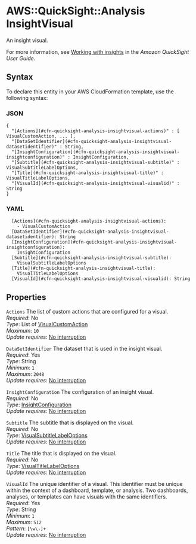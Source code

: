 # AWS::QuickSight::Analysis InsightVisual<a name="aws-properties-quicksight-analysis-insightvisual"></a>

An insight visual\.

For more information, see [Working with insights](https://docs.aws.amazon.com/quicksight/latest/user/computational-insights.html) in the _Amazon QuickSight User Guide_\.

## Syntax<a name="aws-properties-quicksight-analysis-insightvisual-syntax"></a>

To declare this entity in your AWS CloudFormation template, use the following syntax:

### JSON<a name="aws-properties-quicksight-analysis-insightvisual-syntax.json"></a>

```
{
  "[Actions](#cfn-quicksight-analysis-insightvisual-actions)" : [ VisualCustomAction, ... ],
  "[DataSetIdentifier](#cfn-quicksight-analysis-insightvisual-datasetidentifier)" : String,
  "[InsightConfiguration](#cfn-quicksight-analysis-insightvisual-insightconfiguration)" : InsightConfiguration,
  "[Subtitle](#cfn-quicksight-analysis-insightvisual-subtitle)" : VisualSubtitleLabelOptions,
  "[Title](#cfn-quicksight-analysis-insightvisual-title)" : VisualTitleLabelOptions,
  "[VisualId](#cfn-quicksight-analysis-insightvisual-visualid)" : String
}
```

### YAML<a name="aws-properties-quicksight-analysis-insightvisual-syntax.yaml"></a>

```
  [Actions](#cfn-quicksight-analysis-insightvisual-actions):
    - VisualCustomAction
  [DataSetIdentifier](#cfn-quicksight-analysis-insightvisual-datasetidentifier): String
  [InsightConfiguration](#cfn-quicksight-analysis-insightvisual-insightconfiguration):
    InsightConfiguration
  [Subtitle](#cfn-quicksight-analysis-insightvisual-subtitle):
    VisualSubtitleLabelOptions
  [Title](#cfn-quicksight-analysis-insightvisual-title):
    VisualTitleLabelOptions
  [VisualId](#cfn-quicksight-analysis-insightvisual-visualid): String
```

## Properties<a name="aws-properties-quicksight-analysis-insightvisual-properties"></a>

`Actions` <a name="cfn-quicksight-analysis-insightvisual-actions"></a>
The list of custom actions that are configured for a visual\.  
_Required_: No  
_Type_: List of [VisualCustomAction](aws-properties-quicksight-analysis-visualcustomaction.md)  
_Maximum_: `10`  
_Update requires_: [No interruption](https://docs.aws.amazon.com/AWSCloudFormation/latest/UserGuide/using-cfn-updating-stacks-update-behaviors.html#update-no-interrupt)

`DataSetIdentifier` <a name="cfn-quicksight-analysis-insightvisual-datasetidentifier"></a>
The dataset that is used in the insight visual\.  
_Required_: Yes  
_Type_: String  
_Minimum_: `1`  
_Maximum_: `2048`  
_Update requires_: [No interruption](https://docs.aws.amazon.com/AWSCloudFormation/latest/UserGuide/using-cfn-updating-stacks-update-behaviors.html#update-no-interrupt)

`InsightConfiguration` <a name="cfn-quicksight-analysis-insightvisual-insightconfiguration"></a>
The configuration of an insight visual\.  
_Required_: No  
_Type_: [InsightConfiguration](aws-properties-quicksight-analysis-insightconfiguration.md)  
_Update requires_: [No interruption](https://docs.aws.amazon.com/AWSCloudFormation/latest/UserGuide/using-cfn-updating-stacks-update-behaviors.html#update-no-interrupt)

`Subtitle` <a name="cfn-quicksight-analysis-insightvisual-subtitle"></a>
The subtitle that is displayed on the visual\.  
_Required_: No  
_Type_: [VisualSubtitleLabelOptions](aws-properties-quicksight-analysis-visualsubtitlelabeloptions.md)  
_Update requires_: [No interruption](https://docs.aws.amazon.com/AWSCloudFormation/latest/UserGuide/using-cfn-updating-stacks-update-behaviors.html#update-no-interrupt)

`Title` <a name="cfn-quicksight-analysis-insightvisual-title"></a>
The title that is displayed on the visual\.  
_Required_: No  
_Type_: [VisualTitleLabelOptions](aws-properties-quicksight-analysis-visualtitlelabeloptions.md)  
_Update requires_: [No interruption](https://docs.aws.amazon.com/AWSCloudFormation/latest/UserGuide/using-cfn-updating-stacks-update-behaviors.html#update-no-interrupt)

`VisualId` <a name="cfn-quicksight-analysis-insightvisual-visualid"></a>
The unique identifier of a visual\. This identifier must be unique within the context of a dashboard, template, or analysis\. Two dashboards, analyses, or templates can have visuals with the same identifiers\.  
_Required_: Yes  
_Type_: String  
_Minimum_: `1`  
_Maximum_: `512`  
_Pattern_: `[\w\-]+`  
_Update requires_: [No interruption](https://docs.aws.amazon.com/AWSCloudFormation/latest/UserGuide/using-cfn-updating-stacks-update-behaviors.html#update-no-interrupt)
